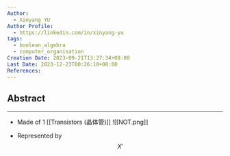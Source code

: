```yaml
---
Author:
  - Xinyang YU
Author Profile:
  - https://linkedin.com/in/xinyang-yu
tags:
  - boolean_algebra
  - computer_organisation
Creation Date: 2023-09-21T13:27:34+08:00
Last Date: 2023-12-23T00:26:18+08:00
References: 
---
```

## Abstract
---
- Made of 1 [[Transistors (晶体管)]]
![[NOT.png]]

- Represented by
$$X'$$